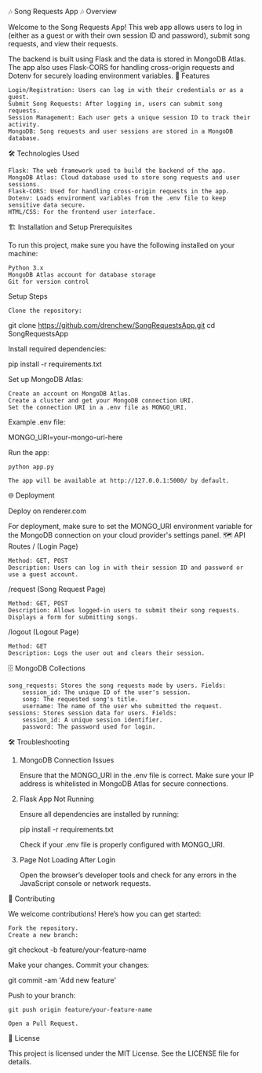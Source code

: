 🎶 Song Requests App 🎶
Overview

Welcome to the Song Requests App! This web app allows users to log in (either as a guest or with their own session ID and password), submit song requests, and view their requests.

The backend is built using Flask and the data is stored in MongoDB Atlas. The app also uses Flask-CORS for handling cross-origin requests and Dotenv for securely loading environment variables.
🚀 Features

    Login/Registration: Users can log in with their credentials or as a guest.
    Submit Song Requests: After logging in, users can submit song requests.
    Session Management: Each user gets a unique session ID to track their activity.
    MongoDB: Song requests and user sessions are stored in a MongoDB database.

🛠 Technologies Used

    Flask: The web framework used to build the backend of the app.
    MongoDB Atlas: Cloud database used to store song requests and user sessions.
    Flask-CORS: Used for handling cross-origin requests in the app.
    Dotenv: Loads environment variables from the .env file to keep sensitive data secure.
    HTML/CSS: For the frontend user interface.

🏗 Installation and Setup
Prerequisites

To run this project, make sure you have the following installed on your machine:

    Python 3.x
    MongoDB Atlas account for database storage
    Git for version control

Setup Steps

    Clone the repository:

git clone https://github.com/drenchew/SongRequestsApp.git
cd SongRequestsApp

Install required dependencies:

pip install -r requirements.txt

Set up MongoDB Atlas:

    Create an account on MongoDB Atlas.
    Create a cluster and get your MongoDB connection URI.
    Set the connection URI in a .env file as MONGO_URI.

Example .env file:

MONGO_URI=your-mongo-uri-here

Run the app:

    python app.py

    The app will be available at http://127.0.0.1:5000/ by default.

🌐 Deployment

Deploy on renderer.com

For deployment, make sure to set the MONGO_URI environment variable for the MongoDB connection on your cloud provider's settings panel.
🗺 API Routes
/ (Login Page)

    Method: GET, POST
    Description: Users can log in with their session ID and password or use a guest account.

/request (Song Request Page)

    Method: GET, POST
    Description: Allows logged-in users to submit their song requests. Displays a form for submitting songs.

/logout (Logout Page)

    Method: GET
    Description: Logs the user out and clears their session.

🗄 MongoDB Collections

    song_requests: Stores the song requests made by users. Fields:
        session_id: The unique ID of the user's session.
        song: The requested song's title.
        username: The name of the user who submitted the request.
    sessions: Stores session data for users. Fields:
        session_id: A unique session identifier.
        password: The password used for login.

🛠 Troubleshooting
1. MongoDB Connection Issues

    Ensure that the MONGO_URI in the .env file is correct.
    Make sure your IP address is whitelisted in MongoDB Atlas for secure connections.

2. Flask App Not Running

    Ensure all dependencies are installed by running:

    pip install -r requirements.txt

    Check if your .env file is properly configured with MONGO_URI.

3. Page Not Loading After Login

    Open the browser’s developer tools and check for any errors in the JavaScript console or network requests.

🤝 Contributing

We welcome contributions! Here’s how you can get started:

    Fork the repository.
    Create a new branch:

git checkout -b feature/your-feature-name

Make your changes.
Commit your changes:

git commit -am 'Add new feature'

Push to your branch:

    git push origin feature/your-feature-name

    Open a Pull Request.

📜 License

This project is licensed under the MIT License. See the LICENSE file for details.
